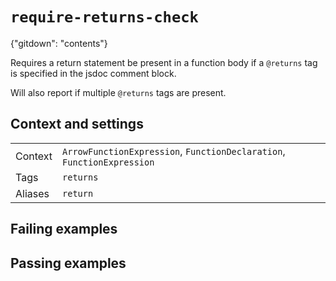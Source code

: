 # `require-returns-check`

{"gitdown": "contents"}

Requires a return statement be present in a function body if a `@returns`
tag is specified in the jsdoc comment block.

Will also report if multiple `@returns` tags are present.

## Context and settings

|||
|---|---|
|Context|`ArrowFunctionExpression`, `FunctionDeclaration`, `FunctionExpression`|
|Tags|`returns`|
|Aliases|`return`|

## Failing examples

<!-- assertions-failing requireReturnsCheck -->

## Passing examples

<!-- assertions-passing requireReturnsCheck -->
